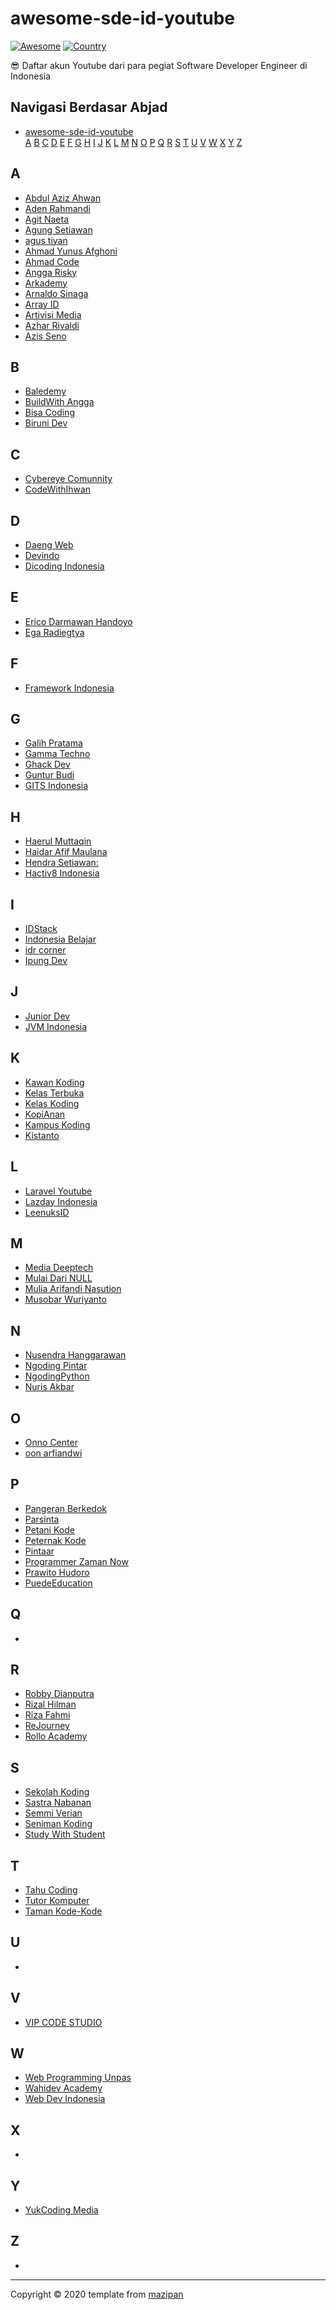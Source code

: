 # awesome-sde-id-youtube

[![Awesome](https://cdn.rawgit.com/sindresorhus/awesome/d7305f38d29fed78fa85652e3a63e154dd8e8829/media/badge.svg)](https://github.com/sindresorhus/awesome/)
[![Country](https://img.shields.io/badge/country-indonesia-blue.svg)](#)

😎 Daftar akun Youtube dari para pegiat Software Developer Engineer di Indonesia

## Navigasi Berdasar Abjad

- [awesome-sde-id-youtube](#awesome-sde-id-youtube)  
  [A](#a) [B](#b) [C](#c) [D](#d) [E](#e) [F](#f) [G](#g) [H](#h) [I](#i) [J](#j) [K](#k) [L](#l) [M](#m) [N](#n) [O](#o) [P](#p) [Q](#q) [R](#r) [S](#s) [T](#t) [U](#u) [V](#v) [W](#w) [X](#x) [Y](#y) [Z](#z)

## A

+ [Abdul Aziz Ahwan](https://www.youtube.com/channel/UCQUfwiydQHf0u4Gb6uT-hyA)
+ [Aden Rahmandi](https://www.youtube.com/channel/UC4RphDrAUU7ainf6WVco-7Q)
+ [Agit Naeta](https://www.youtube.com/channel/UC2ZwPrUbjBcAbk9qem810rA)
+ [Agung Setiawan](https://www.youtube.com/channel/UClYSachcLCPcKdvZw6iE4qw)
+ [agus tiyan](https://www.youtube.com/channel/UCXdEyho-pT7dDkv00ngfhVw)
+ [Ahmad Yunus Afghoni](https://www.youtube.com/channel/UCjxPo_EJYtoj-Ho3jx_zQpQ)
+ [Ahmad Code](https://www.youtube.com/channel/UClJLitmcyWx2N_EEkAiC1nA)
+ [Angga Risky](https://www.youtube.com/channel/UCG1aEPR4NO2Sd_mmJFimfQQ)
+ [Arkademy](https://www.youtube.com/c/Arkademy/)
+ [Arnaldo Sinaga](https://www.youtube.com/user/hopeaustar)
+ [Array ID](https://www.youtube.com/c/ArrayID/featured)
+ [Artivisi Media](https://www.youtube.com/channel/UC3oNtvY3sETKZU7wEQyePQQ)
+ [Azhar Rivaldi](https://www.youtube.com/channel/UCBXvboJdq9BSqSaZtSZhxyA)
+ [Azis Seno](https://www.youtube.com/channel/UCMYLawqsQaujS5erEoPsV8w)

## B
+ [Baledemy](https://www.youtube.com/channel/UCo2MhO0TrEUKdL9Pt-JNgLg)
+ [BuildWith Angga](https://www.youtube.com/channel/UCrCqB6_uGWECG-Fns1ArhFA)
+ [Bisa Coding](https://www.youtube.com/channel/UCl78GqenSrq9UKUyItAy6Nw)
+ [Biruni Dev](https://www.youtube.com/channel/UCyj-fIFSMwrwbuzx1sCWztg)

## C

+ [Cybereye Comunnity](https://www.youtube.com/channel/UCZbsWQGnHQQxLFFyLsuEF_g)
+ [CodeWithIhwan](https://www.youtube.com/channel/UCjntzibNSsjjIOh0HoP9vxw)

## D

+ [Daeng Web](https://www.youtube.com/channel/UCHsijoukA4I8qdJoK6WW9Ww)
+ [Devindo](https://www.youtube.com/channel/UCc0Hy5IPH65l05x170ZmiCw)
+ [Dicoding Indonesia](https://www.youtube.com/channel/UCM6BWkgiGrCHG967i_PyMiw)

## E

+ [Erico Darmawan Handoyo](https://www.youtube.com/channel/UC0s92eMIsyR9otmIiY4v8Ww)
+ [Ega Radiegtya](https://www.youtube.com/channel/UCOh-ds8EPfG8AzZOmgFRUiA)

## F

+ [Framework Indonesia](https://www.youtube.com/channel/UCFCDiQFrqj5zPMQnV-2zO2A)

## G

+ [Galih Pratama](https://www.youtube.com/channel/UClWBVXTagK9stScJlsHeEGA)
+ [Gamma Techno](https://m.youtube.com/channel/UC87A-zRelk549SRuyphJPLQ)
+ [Ghack Dev](https://www.youtube.com/user/galihlarasprakoso)
+ [Guntur Budi](https://www.youtube.com/channel/UCFAzqqspfsuFfo4wy_Ygy1A)
+ [GITS Indonesia](https://www.youtube.com/channel/UCwyc5AeH-8bTbA9v-P8Q1Hw)

## H

+ [Haerul Muttaqin](https://www.youtube.com/channel/UCFOcbpcqG-f7Ootft8zKWzw)
+ [Haidar Afif Maulana](https://www.youtube.com/channel/UC9XfZRM3OrOYci7ZLD6sU-A)
+ [Hendra Setiawan:](https://www.youtube.com/channel/UCwFN8mv31_M8quDQvAsgo1Q)
+ [Hactiv8 Indonesia](https://www.youtube.com/channel/UCyTOwW6s6zmGGFGmLDkfp2w)

## I

+ [IDStack](https://www.youtube.com/channel/UC5xgusHHscTDAHxcxq6Dwdg)
+ [Indonesia Belajar](https://www.youtube.com/channel/UCQ4Jo2IJeyRGzZBvjaaLzrw)
+ [idr corner](https://www.youtube.com/channel/UC6MTowFYbG8SK5GvTWjxSvg)
+ [Ipung Dev](https://www.youtube.com/c/IpungDevCenter)


## J

+ [Junior Dev](https://www.youtube.com/channel/UCvaOvKG4sm5XzV78OqEDUjA)
+ [JVM Indonesia](https://www.youtube.com/channel/UCXwXmQEQySqhqAMmys4N56w)

## K

+ [Kawan Koding](https://www.youtube.com/channel/UChccjG2gYrS-y9yUteVV3Mg)
+ [Kelas Terbuka](https://www.youtube.com/channel/UCnrZ-UFSzeMSxKx_OHtwKsQ)
+ [Kelas Koding](https://www.youtube.com/channel/UCrDhhfIrq-Oc1EBVHWqYhUw)
+ [KopiAnan](https://www.youtube.com/channel/UC1NN2986RQGNmzhDUl_WtyQ)
+ [Kampus Koding](https://www.youtube.com/channel/UCEnbUTEcbS8fAQxgsKQI7Sw)
+ [Kistanto](https://www.youtube.com/channel/UCOzo0Xum-ChdaWU-4N29KKQ)


## L

+ [Laravel Youtube](https://www.youtube.com/channel/UCT_1pPaTXKEl4ZpJQuxaRzg)
+ [Lazday Indonesia](https://www.youtube.com/channel/UCnJFFAhsxC1DWrJqySPPAIw)
+ [LeenuksID](https://www.youtube.com/channel/UCUvXjaQRdHcptVbGoQ_Dkkg)

## M

+ [Media Deeptech](https://www.youtube.com/channel/UCXHYMtd03eaP0Fb1zVY7HOw)
+ [Mulai Dari NULL](https://www.youtube.com/channel/UCdeCCq3KNq9NSx4sCft91eA)
+ [Mulia Arifandi Nasution](https://www.youtube.com/channel/UC4_KG3N766XHootvKXfA6Zg)
+ [Musobar Wuriyanto](https://www.youtube.com/channel/UCqOBKU-JXrM86FTt7Xzwdxw)

## N

+ [Nusendra Hanggarawan](https://www.youtube.com/channel/UCPs91pCgbgtcSdnczFSAkdA)
+ [Ngoding Pintar](https://www.youtube.com/channel/UCPNxvt1OZMhVRzeBFK_VDig/videos)
+ [NgodingPython](https://www.youtube.com/c/NgodingPython/featured)
+ [Nuris Akbar](https://www.youtube.com/channel/UC0Qozugp4pVTQwkgTcUdmkg)

## O

+ [Onno Center](https://www.youtube.com/channel/UCvYfBQdMzsWTbNAsgJEC7Ig)
+ [oon arfiandwi](https://www.youtube.com/channel/UCOGA5aJwf_9-E5cQ_Y95YaQ)

## P

+ [Pangeran Berkedok](https://www.youtube.com/channel/UC6XQC4sPeHf0jEAcs3mWBfw/)
+ [Parsinta](https://www.youtube.com/channel/UCPlEbdgWOXkKEEl7dhBxs4Q)
+ [Petani Kode](https://www.youtube.com/channel/UCVEEB0XiaogU6UodKXRaNyg)
+ [Peternak Kode](https://www.youtube.com/channel/UCHgTzvWzAe_HTGPMl5-4X3w)
+ [Pintaar](https://www.youtube.com/channel/UCQNbxp6a1Oo6GtZlQpeM8Rg)
+ [Programmer Zaman Now](https://www.youtube.com/channel/UC14ZKB9XsDZbnHVmr4AmUpQ)
+ [Prawito Hudoro](https://www.youtube.com/channel/UC4k3OBYU4q6MuspHVzZlkew)
+ [PuedeEducation](https://www.youtube.com/channel/UCW6qDGUegfTwKZlZWcm0pBQ)

## Q

+

## R

+ [Robby Dianputra](https://www.youtube.com/channel/UCoAtRuBwX_I2kFiUoTVgUmQ)
+ [Rizal Hilman](https://www.youtube.com/channel/UCL6gpc5cX0Ku5-WzIaYO-aQ)
+ [Riza Fahmi](https://www.youtube.com/user/ryanriggsy)
+ [ReJourney](https://www.youtube.com/user/pakarnya)
+ [Rollo Academy](https://www.youtube.com/channel/UC4wUtPE3ZqC3kgLXz--rjrQ)

## S

+ [Sekolah Koding](https://www.youtube.com/channel/UCpSPS5yLCxYRuZSrCx-eBjA)
+ [Sastra Nabanan](https://www.youtube.com/user/sastranababan)
+ [Semmi Verian](https://www.youtube.com/user/semver123)
+ [Seniman Koding](https://www.youtube.com/channel/UCXyiY-zsCiz6UoFCZmuJfOQ/videos)
+ [Study With Student](https://www.youtube.com/channel/UC8KFFLw4MCeYzN28JN31NUw)

## T

+ [Tahu Coding](https://www.youtube.com/channel/UCXFdc68srZQ-ok4I1-pHs2g)
+ [Tutor Komputer](https://www.youtube.com/channel/UCpU7qfVvHlMf698on43t9LQ)
+ [Taman Kode-Kode](https://www.youtube.com/channel/UCmi_lq7fAUKht8EHpzLgVIg)

## U

+

## V

+ [VIP CODE STUDIO](https://www.youtube.com/c/vipcodestudio/featured)

## W

+ [Web Programming Unpas](https://www.youtube.com/channel/UCkXmLjEr95LVtGuIm3l2dPg)
+ [Wahidev Academy](https://www.youtube.com/channel/UCXsAaDHG8E4PN3rIHGaZ4XQ)
+ [Web Dev Indonesia](https://www.youtube.com/channel/UC83fN5gNGc3h7in45mXCjHw)

## X
+

## Y

+ [YukCoding Media](https://www.youtube.com/channel/UCkIiNw-qbCy_NHZeg8BNsMQ)

## Z

+

----


Copyright © 2020 
template from [mazipan](https://github.com/mazipan)

